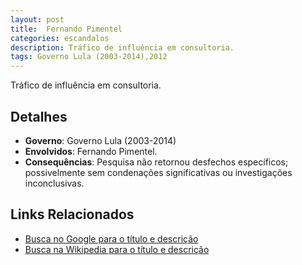 ```yaml
---
layout: post
title:  Fernando Pimentel
categories: escandalos
description: Tráfico de influência em consultoria.
tags: Governo Lula (2003-2014),2012
---
```


Tráfico de influência em consultoria.

## Detalhes
- **Governo**: Governo Lula (2003-2014)
- **Envolvidos**: Fernando Pimentel.
- **Consequências**: Pesquisa não retornou desfechos específicos; possivelmente sem condenações significativas ou investigações inconclusivas.

## Links Relacionados
- [Busca no Google para o título e descrição](https://www.google.com/search?q=Fernando%20Pimentel%20Tr%C3%A1fico%20de%20influ%C3%AAncia%20em%20consultoria.%20Governo%20Lula%20%282003-2014%29)
- [Busca na Wikipedia para o título e descrição](https://en.wikipedia.org/w/index.php?search=Fernando%20Pimentel%20Tr%C3%A1fico%20de%20influ%C3%AAncia%20em%20consultoria.%20Governo%20Lula%20%282003-2014%29)

